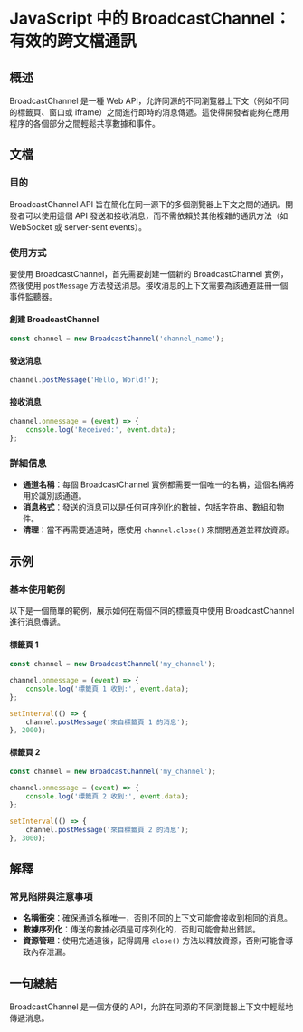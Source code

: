 <!--
Meta Description: # JavaScript 中的 BroadcastChannel：有效的跨文檔通訊 ## 概述 BroadcastChannel 是一種 Web API，允許同源的不同瀏覽器上下文（例如不同的標籤頁、窗口或 iframe）之間進行即時的消息傳遞。這使得開發者能夠在應用程序的各個部分之間輕鬆共享數據和...
Meta Keywords: broadcastchannel, channel, javascript, event, api
-->

# JavaScript 中的 BroadcastChannel：有效的跨文檔通訊

## 概述
BroadcastChannel 是一種 Web API，允許同源的不同瀏覽器上下文（例如不同的標籤頁、窗口或 iframe）之間進行即時的消息傳遞。這使得開發者能夠在應用程序的各個部分之間輕鬆共享數據和事件。

## 文檔
### 目的
BroadcastChannel API 旨在簡化在同一源下的多個瀏覽器上下文之間的通訊。開發者可以使用這個 API 發送和接收消息，而不需依賴於其他複雜的通訊方法（如 WebSocket 或 server-sent events）。

### 使用方式
要使用 BroadcastChannel，首先需要創建一個新的 BroadcastChannel 實例，然後使用 `postMessage` 方法發送消息。接收消息的上下文需要為該通道註冊一個事件監聽器。

#### 創建 BroadcastChannel
```javascript
const channel = new BroadcastChannel('channel_name');
```

#### 發送消息
```javascript
channel.postMessage('Hello, World!');
```

#### 接收消息
```javascript
channel.onmessage = (event) => {
    console.log('Received:', event.data);
};
```

### 詳細信息
- **通道名稱**：每個 BroadcastChannel 實例都需要一個唯一的名稱，這個名稱將用於識別該通道。
- **消息格式**：發送的消息可以是任何可序列化的數據，包括字符串、數組和物件。
- **清理**：當不再需要通道時，應使用 `channel.close()` 來關閉通道並釋放資源。

## 示例
### 基本使用範例
以下是一個簡單的範例，展示如何在兩個不同的標籤頁中使用 BroadcastChannel 進行消息傳遞。

#### 標籤頁 1
```javascript
const channel = new BroadcastChannel('my_channel');

channel.onmessage = (event) => {
    console.log('標籤頁 1 收到:', event.data);
};

setInterval(() => {
    channel.postMessage('來自標籤頁 1 的消息');
}, 2000);
```

#### 標籤頁 2
```javascript
const channel = new BroadcastChannel('my_channel');

channel.onmessage = (event) => {
    console.log('標籤頁 2 收到:', event.data);
};

setInterval(() => {
    channel.postMessage('來自標籤頁 2 的消息');
}, 3000);
```

## 解釋
### 常見陷阱與注意事項
- **名稱衝突**：確保通道名稱唯一，否則不同的上下文可能會接收到相同的消息。
- **數據序列化**：傳送的數據必須是可序列化的，否則可能會拋出錯誤。
- **資源管理**：使用完通道後，記得調用 `close()` 方法以釋放資源，否則可能會導致內存泄漏。

## 一句總結
BroadcastChannel 是一個方便的 API，允許在同源的不同瀏覽器上下文中輕鬆地傳遞消息。